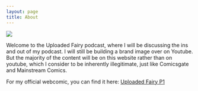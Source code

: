 ```yaml
---
layout: page
title: About
---
```

<img src="https://lwflouisa.github.io/Weavercast/assets/shrunk/page1.png">

Welcome to the Uploaded Fairy podcast, where I will be discussing the ins and out of my podcast. I will still be building a brand image over on Youtube. But the majority of the content will be on this website rather than on youtube, which I consider to be inherently illegitimate, just like Comicsgate and Mainstream Comics.

For my official webcomic, you can find it here: <a href="https://lwflouisa.github.io/UploadedFairyP1/">Uploaded Fairy P1</a>
